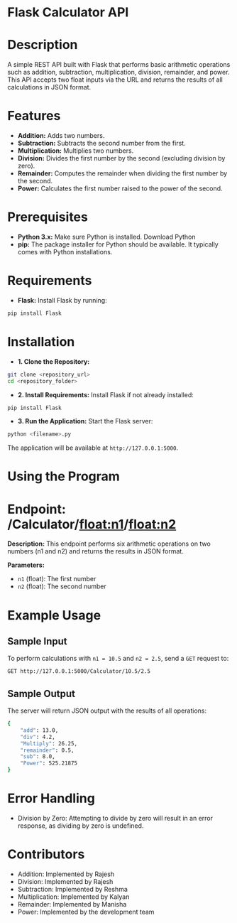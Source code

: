 # Flask Calculator API
# Description
A simple REST API built with Flask that performs basic arithmetic operations such as addition, subtraction, multiplication, division, remainder, and power. This API accepts two float inputs via the URL and returns the results of all calculations in JSON format.

# Features
* **Addition:** Adds two numbers.
* **Subtraction:** Subtracts the second number from the first.
* **Multiplication:** Multiplies two numbers.
* **Division:** Divides the first number by the second (excluding division by zero).
* **Remainder:** Computes the remainder when dividing the first number by the second.
* **Power:** Calculates the first number raised to the power of the second.
# Prerequisites
* **Python 3.x:** Make sure Python is installed. Download Python
* **pip:** The package installer for Python should be available. It typically comes with Python installations.
# Requirements
* **Flask:** Install Flask by running:
```bash
pip install Flask
```
# Installation
* **1. Clone the Repository:**
```bash 
git clone <repository_url>
cd <repository_folder>
```
* **2. Install Requirements:** Install Flask if not already installed:

```bash
pip install Flask
```
* **3. Run the Application:** Start the Flask server:

```bash
python <filename>.py
```
The application will be available at `http://127.0.0.1:5000`.

# Using the Program
# **Endpoint:** /Calculator/<float:n1>/<float:n2>
**Description:** This endpoint performs six arithmetic operations on two numbers (n1 and n2) and returns the results in JSON format.

**Parameters:**

* `n1` (float): The first number
* `n2` (float): The second number
# Example Usage
## Sample Input
To perform calculations with `n1 = 10.5` and `n2 = 2.5`, send a `GET` request to:
```bash
GET http://127.0.0.1:5000/Calculator/10.5/2.5
```
## Sample Output
The server will return JSON output with the results of all operations:
```bash
{
    "add": 13.0,
    "div": 4.2,
    "Multiply": 26.25,
    "remainder": 0.5,
    "sub": 8.0,
    "Power": 525.21875
}
```
# Error Handling
- Division by Zero: Attempting to divide by zero will result in an error response, as dividing by zero is undefined.
# Contributors
- Addition: Implemented by Rajesh
- Division: Implemented by Rajesh
- Subtraction: Implemented by Reshma
- Multiplication: Implemented by Kalyan
- Remainder: Implemented by Manisha
- Power: Implemented by the development team